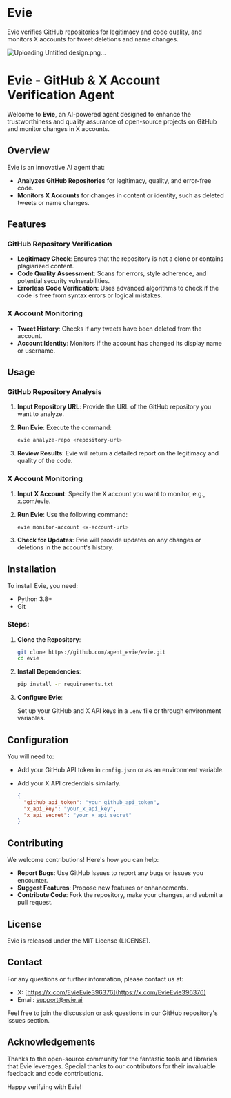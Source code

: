 # Evie
Evie verifies GitHub repositories for legitimacy and code quality, and monitors X accounts for tweet deletions and name changes.


![Uploading Untitled design.png…]()



# Evie - GitHub & X Account Verification Agent

Welcome to **Evie**, an AI-powered agent designed to enhance the trustworthiness and quality assurance of open-source projects on GitHub and monitor changes in X accounts.

## Overview

Evie is an innovative AI agent that:

- **Analyzes GitHub Repositories** for legitimacy, quality, and error-free code.
- **Monitors X Accounts** for changes in content or identity, such as deleted tweets or name changes.

## Features

### GitHub Repository Verification

- **Legitimacy Check**: Ensures that the repository is not a clone or contains plagiarized content.
- **Code Quality Assessment**: Scans for errors, style adherence, and potential security vulnerabilities.
- **Errorless Code Verification**: Uses advanced algorithms to check if the code is free from syntax errors or logical mistakes.

### X Account Monitoring

- **Tweet History**: Checks if any tweets have been deleted from the account.
- **Account Identity**: Monitors if the account has changed its display name or username.

## Usage

### GitHub Repository Analysis

1. **Input Repository URL**: Provide the URL of the GitHub repository you want to analyze.
2. **Run Evie**: Execute the command:

    ```bash
    evie analyze-repo <repository-url>
    ```

3. **Review Results**: Evie will return a detailed report on the legitimacy and quality of the code.

### X Account Monitoring

1. **Input X Account**: Specify the X account you want to monitor, e.g., x.com/evie.
2. **Run Evie**: Use the following command:

    ```bash
    evie monitor-account <x-account-url>
    ```

3. **Check for Updates**: Evie will provide updates on any changes or deletions in the account's history.

## Installation

To install Evie, you need:

- Python 3.8+
- Git

### Steps:

1. **Clone the Repository**:

    ```bash
    git clone https://github.com/agent_evie/evie.git
    cd evie
    ```

2. **Install Dependencies**:

    ```bash
    pip install -r requirements.txt
    ```

3. **Configure Evie**:

    Set up your GitHub and X API keys in a `.env` file or through environment variables.

## Configuration

You will need to:

- Add your GitHub API token in `config.json` or as an environment variable.
- Add your X API credentials similarly.

    ```json
    {
      "github_api_token": "your_github_api_token",
      "x_api_key": "your_x_api_key",
      "x_api_secret": "your_x_api_secret"
    }
    ```

## Contributing

We welcome contributions! Here's how you can help:

- **Report Bugs**: Use GitHub Issues to report any bugs or issues you encounter.
- **Suggest Features**: Propose new features or enhancements.
- **Contribute Code**: Fork the repository, make your changes, and submit a pull request.

## License

Evie is released under the MIT License (LICENSE).

## Contact

For any questions or further information, please contact us at:

- X: [https://x.com/EvieEvie396376](https://x.com/EvieEvie396376)
- Email: support@evie.ai

Feel free to join the discussion or ask questions in our GitHub repository's issues section.

## Acknowledgements

Thanks to the open-source community for the fantastic tools and libraries that Evie leverages.
Special thanks to our contributors for their invaluable feedback and code contributions.

Happy verifying with Evie!
